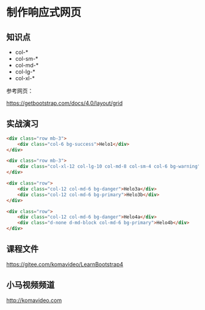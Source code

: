 制作响应式网页
=============

## 知识点

* col-*
* col-sm-*
* col-md-*
* col-lg-*
* col-xl-*

参考网页：

https://getbootstrap.com/docs/4.0/layout/grid

## 实战演习

~~~html
<div class="row mb-3">
    <div class="col-6 bg-success">Helo1</div>
</div>

<div class="row mb-3">
    <div class="col-xl-12 col-lg-10 col-md-8 col-sm-4 col-6 bg-warning">Helo2</div>
</div>

<div class="row">
    <div class="col-12 col-md-6 bg-danger">Helo3a</div>
    <div class="col-12 col-md-6 bg-primary">Helo3b</div>
</div>

<div class="row">
    <div class="col-12 col-md-6 bg-danger">Helo4a</div>
    <div class="d-none d-md-block col-md-6 bg-primary">Helo4b</div>
</div>
~~~

## 课程文件

https://gitee.com/komavideo/LearnBootstrap4

## 小马视频频道

http://komavideo.com
